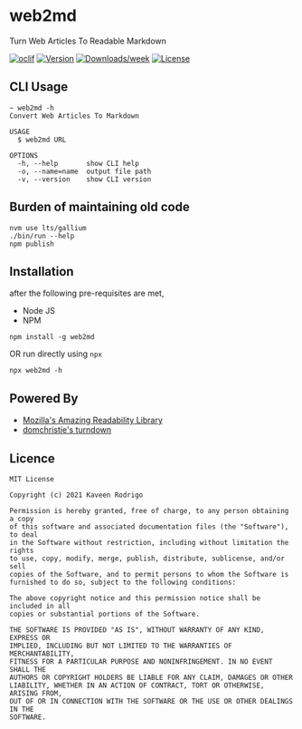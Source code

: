 web2md
======

Turn Web Articles To Readable Markdown

[![oclif](https://img.shields.io/badge/cli-oclif-brightgreen.svg)](https://oclif.io)
[![Version](https://img.shields.io/npm/v/web2md.svg)](https://npmjs.org/package/web2md)
[![Downloads/week](https://img.shields.io/npm/dw/web2md.svg)](https://npmjs.org/package/web2md)
[![License](https://img.shields.io/npm/l/web2md.svg)](https://github.com/kaveenr/web2md/blob/master/package.json)

## CLI Usage
```
~ web2md -h 
Convert Web Articles To Markdown

USAGE
  $ web2md URL

OPTIONS
  -h, --help       show CLI help
  -o, --name=name  output file path
  -v, --version    show CLI version

```

## Burden of maintaining old code

```
nvm use lts/gallium
./bin/run --help
npm publish
```

## Installation

after the following pre-requisites are met, 
- Node JS
- NPM

```
npm install -g web2md
```
OR run directly using `npx`
```
npx web2md -h
```

## Powered By
- [Mozilla's Amazing Readability Library](https://github.com/mozilla/readability)
- [domchristie's turndown](https://github.com/domchristie/turndown)
## Licence

```
MIT License

Copyright (c) 2021 Kaveen Rodrigo

Permission is hereby granted, free of charge, to any person obtaining a copy
of this software and associated documentation files (the "Software"), to deal
in the Software without restriction, including without limitation the rights
to use, copy, modify, merge, publish, distribute, sublicense, and/or sell
copies of the Software, and to permit persons to whom the Software is
furnished to do so, subject to the following conditions:

The above copyright notice and this permission notice shall be included in all
copies or substantial portions of the Software.

THE SOFTWARE IS PROVIDED "AS IS", WITHOUT WARRANTY OF ANY KIND, EXPRESS OR
IMPLIED, INCLUDING BUT NOT LIMITED TO THE WARRANTIES OF MERCHANTABILITY,
FITNESS FOR A PARTICULAR PURPOSE AND NONINFRINGEMENT. IN NO EVENT SHALL THE
AUTHORS OR COPYRIGHT HOLDERS BE LIABLE FOR ANY CLAIM, DAMAGES OR OTHER
LIABILITY, WHETHER IN AN ACTION OF CONTRACT, TORT OR OTHERWISE, ARISING FROM,
OUT OF OR IN CONNECTION WITH THE SOFTWARE OR THE USE OR OTHER DEALINGS IN THE
SOFTWARE.
```
